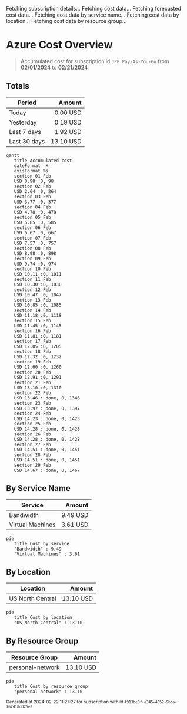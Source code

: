 Fetching subscription details...
Fetching cost data...
Fetching forecasted cost data...
Fetching cost data by service name...
Fetching cost data by location...
Fetching cost data by resource group...
# Azure Cost Overview

> Accumulated cost for subscription id `JPF Pay-As-You-Go` from **02/01/2024** to **02/21/2024**

## Totals

|Period|Amount|
|---|---:|
|Today|0.00 USD|
|Yesterday|0.19 USD|
|Last 7 days|1.92 USD|
|Last 30 days|13.10 USD|

```mermaid
gantt
   title Accumulated cost
   dateFormat  X
   axisFormat %s
   section 01 Feb
   USD 0.98 :0, 98
   section 02 Feb
   USD 2.64 :0, 264
   section 03 Feb
   USD 3.77 :0, 377
   section 04 Feb
   USD 4.78 :0, 478
   section 05 Feb
   USD 5.85 :0, 585
   section 06 Feb
   USD 6.67 :0, 667
   section 07 Feb
   USD 7.57 :0, 757
   section 08 Feb
   USD 8.98 :0, 898
   section 09 Feb
   USD 9.74 :0, 974
   section 10 Feb
   USD 10.11 :0, 1011
   section 11 Feb
   USD 10.30 :0, 1030
   section 12 Feb
   USD 10.47 :0, 1047
   section 13 Feb
   USD 10.85 :0, 1085
   section 14 Feb
   USD 11.18 :0, 1118
   section 15 Feb
   USD 11.45 :0, 1145
   section 16 Feb
   USD 11.81 :0, 1181
   section 17 Feb
   USD 12.05 :0, 1205
   section 18 Feb
   USD 12.32 :0, 1232
   section 19 Feb
   USD 12.60 :0, 1260
   section 20 Feb
   USD 12.91 :0, 1291
   section 21 Feb
   USD 13.10 :0, 1310
   section 22 Feb
   USD 13.46 : done, 0, 1346
   section 23 Feb
   USD 13.97 : done, 0, 1397
   section 24 Feb
   USD 14.23 : done, 0, 1423
   section 25 Feb
   USD 14.28 : done, 0, 1428
   section 26 Feb
   USD 14.28 : done, 0, 1428
   section 27 Feb
   USD 14.51 : done, 0, 1451
   section 28 Feb
   USD 14.51 : done, 0, 1451
   section 29 Feb
   USD 14.67 : done, 0, 1467
```

## By Service Name

|Service|Amount|
|---|---:|
|Bandwidth|9.49 USD|
|Virtual Machines|3.61 USD|

```mermaid
pie
   title Cost by service
   "Bandwidth" : 9.49
   "Virtual Machines" : 3.61
```

## By Location

|Location|Amount|
|---|---:|
|US North Central|13.10 USD|

```mermaid
pie
   title Cost by location
   "US North Central" : 13.10
```

## By Resource Group

|Resource Group|Amount|
|---|---:|
|personal-network|13.10 USD|

```mermaid
pie
   title Cost by resource group
   "personal-network" : 13.10
```

<sup>Generated at 2024-02-22 11:27:27 for subscription with id `4913be3f-a345-4652-9bba-767418dd25e3`</sup>
